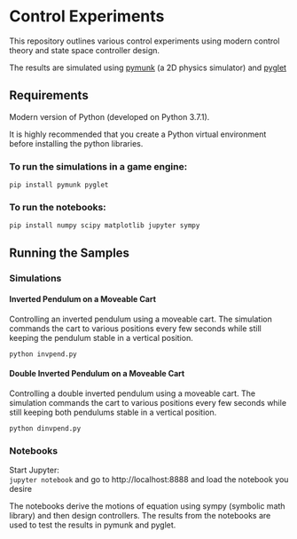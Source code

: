 # Control Experiments
This repository outlines various control experiments using modern control theory and state space controller design.

The results are simulated using [pymunk](https://www.pymunk.org) (a 2D physics simulator) and 
[pyglet](http://www.pyglet.org)

## Requirements
Modern version of Python (developed on Python 3.7.1).

It is highly recommended that you create a Python virtual environment before installing the python libraries.

### To run the simulations in a game engine:  
```pip install pymunk pyglet```

### To run the notebooks:  
```pip install numpy scipy matplotlib jupyter sympy```

## Running the Samples

### Simulations
#### Inverted Pendulum on a Moveable Cart
Controlling an inverted pendulum using a moveable cart. The simulation commands the cart to various positions every
few seconds while still keeping the pendulum stable in a vertical position.

```python invpend.py```

#### Double Inverted Pendulum on a Moveable Cart
Controlling a double inverted pendulum using a moveable cart. The simulation commands the cart to various positions every
few seconds while still keeping both pendulums stable in a vertical position.

```python dinvpend.py```

### Notebooks
Start Jupyter:  
```jupyter notebook``` and go to http://localhost:8888 and load the notebook you desire

The notebooks derive the motions of equation using sympy (symbolic math library) and then design controllers. 
The results from the notebooks are used to test the results in pymunk and pyglet.
